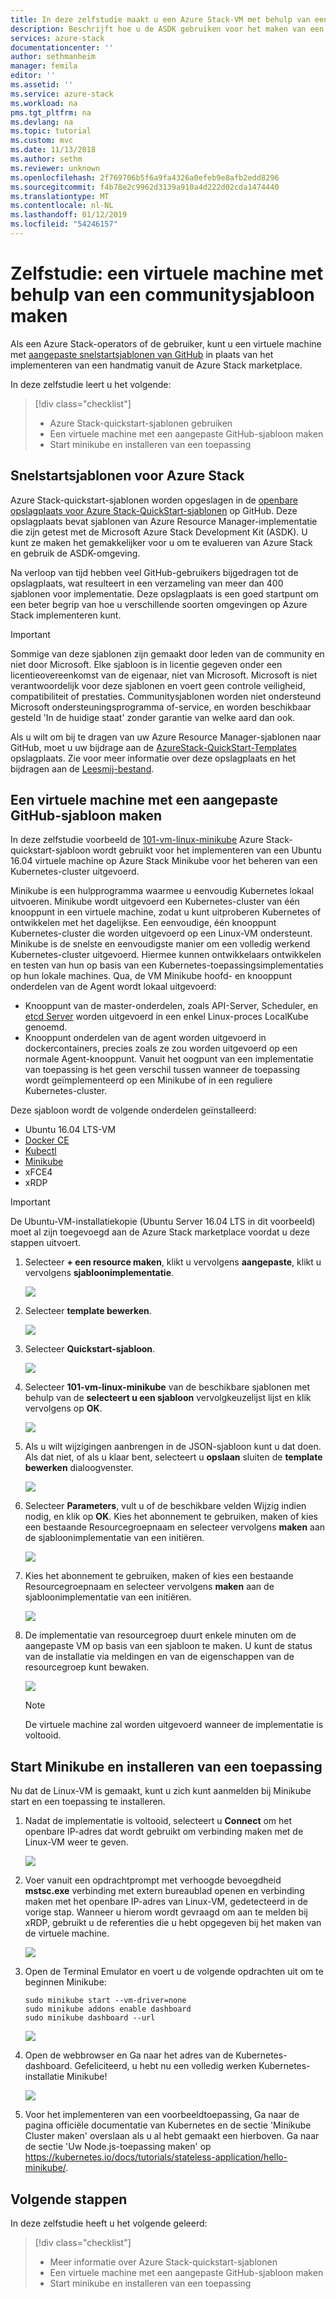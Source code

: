 ```yaml
---
title: In deze zelfstudie maakt u een Azure Stack-VM met behulp van een sjabloon | Microsoft Docs
description: Beschrijft hoe u de ASDK gebruiken voor het maken van een virtuele machine met behulp van een vooraf gedefinieerde sjabloon en een aangepaste sjabloon voor GitHub.
services: azure-stack
documentationcenter: ''
author: sethmanheim
manager: femila
editor: ''
ms.assetid: ''
ms.service: azure-stack
ms.workload: na
pms.tgt_pltfrm: na
ms.devlang: na
ms.topic: tutorial
ms.custom: mvc
ms.date: 11/13/2018
ms.author: sethm
ms.reviewer: unknown
ms.openlocfilehash: 2f769706b5f6a9fa4326a0efeb9e8afb2edd8296
ms.sourcegitcommit: f4b78e2c9962d3139a910a4d222d02cda1474440
ms.translationtype: MT
ms.contentlocale: nl-NL
ms.lasthandoff: 01/12/2019
ms.locfileid: "54246157"
---
```

# <a name="tutorial-create-a-vm-using-a-community-template"></a>Zelfstudie: een virtuele machine met behulp van een communitysjabloon maken

Als een Azure Stack-operators of de gebruiker, kunt u een virtuele machine met [aangepaste snelstartsjablonen van GitHub](https://github.com/Azure/AzureStack-QuickStart-Templates) in plaats van het implementeren van een handmatig vanuit de Azure Stack marketplace.

In deze zelfstudie leert u het volgende:

> [!div class="checklist"]
> * Azure Stack-quickstart-sjablonen gebruiken 
> * Een virtuele machine met een aangepaste GitHub-sjabloon maken
> * Start minikube en installeren van een toepassing

## <a name="azure-stack-quickstart-templates"></a>Snelstartsjablonen voor Azure Stack

Azure Stack-quickstart-sjablonen worden opgeslagen in de [openbare opslagplaats voor Azure Stack-QuickStart-sjablonen](https://github.com/Azure/AzureStack-QuickStart-Templates) op GitHub. Deze opslagplaats bevat sjablonen van Azure Resource Manager-implementatie die zijn getest met de Microsoft Azure Stack Development Kit (ASDK). U kunt ze maken het gemakkelijker voor u om te evalueren van Azure Stack en gebruik de ASDK-omgeving. 

Na verloop van tijd hebben veel GitHub-gebruikers bijgedragen tot de opslagplaats, wat resulteert in een verzameling van meer dan 400 sjablonen voor implementatie. Deze opslagplaats is een goed startpunt om een beter begrip van hoe u verschillende soorten omgevingen op Azure Stack implementeren kunt. 

>[!IMPORTANT]
> Sommige van deze sjablonen zijn gemaakt door leden van de community en niet door Microsoft. Elke sjabloon is in licentie gegeven onder een licentieovereenkomst van de eigenaar, niet van Microsoft. Microsoft is niet verantwoordelijk voor deze sjablonen en voert geen controle veiligheid, compatibiliteit of prestaties. Communitysjablonen worden niet ondersteund Microsoft ondersteuningsprogramma of-service, en worden beschikbaar gesteld 'In de huidige staat' zonder garantie van welke aard dan ook.

Als u wilt om bij te dragen van uw Azure Resource Manager-sjablonen naar GitHub, moet u uw bijdrage aan de [AzureStack-QuickStart-Templates](https://github.com/Azure/AzureStack-QuickStart-Templates) opslagplaats. Zie voor meer informatie over deze opslagplaats en het bijdragen aan de [Leesmij-bestand](https://github.com/Azure/AzureStack-QuickStart-Templates/blob/master/README.md). 

## <a name="create-a-vm-using-a-custom-github-template"></a>Een virtuele machine met een aangepaste GitHub-sjabloon maken

In deze zelfstudie voorbeeld de [101-vm-linux-minikube](https://github.com/Azure/AzureStack-QuickStart-Templates/tree/master/101-vm-linux-minikube) Azure Stack-quickstart-sjabloon wordt gebruikt voor het implementeren van een Ubuntu 16.04 virtuele machine op Azure Stack Minikube voor het beheren van een Kubernetes-cluster uitgevoerd.

Minikube is een hulpprogramma waarmee u eenvoudig Kubernetes lokaal uitvoeren. Minikube wordt uitgevoerd een Kubernetes-cluster van één knooppunt in een virtuele machine, zodat u kunt uitproberen Kubernetes of ontwikkelen met het dagelijkse. Een eenvoudige, één knooppunt Kubernetes-cluster die worden uitgevoerd op een Linux-VM ondersteunt. Minikube is de snelste en eenvoudigste manier om een volledig werkend Kubernetes-cluster uitgevoerd. Hiermee kunnen ontwikkelaars ontwikkelen en testen van hun op basis van een Kubernetes-toepassingsimplementaties op hun lokale machines. Qua, de VM Minikube hoofd- en knooppunt onderdelen van de Agent wordt lokaal uitgevoerd:

- Knooppunt van de master-onderdelen, zoals API-Server, Scheduler, en [etcd Server](https://coreos.com/etcd/) worden uitgevoerd in een enkel Linux-proces LocalKube genoemd.
- Knooppunt onderdelen van de agent worden uitgevoerd in dockercontainers, precies zoals ze zou worden uitgevoerd op een normale Agent-knooppunt. Vanuit het oogpunt van een implementatie van toepassing is het geen verschil tussen wanneer de toepassing wordt geïmplementeerd op een Minikube of in een reguliere Kubernetes-cluster.

Deze sjabloon wordt de volgende onderdelen geïnstalleerd:

- Ubuntu 16.04 LTS-VM
- [Docker CE](https://download.docker.com/linux/ubuntu) 
- [Kubectl](https://storage.googleapis.com/kubernetes-release/release/v1.8.0/bin/linux/amd64/kubectl)
- [Minikube](https://storage.googleapis.com/minikube/releases/latest/minikube-linux-amd64)
- xFCE4
- xRDP

> [!IMPORTANT]
> De Ubuntu-VM-installatiekopie (Ubuntu Server 16.04 LTS in dit voorbeeld) moet al zijn toegevoegd aan de Azure Stack marketplace voordat u deze stappen uitvoert.

1.  Selecteer **+ een resource maken**, klikt u vervolgens **aangepaste**, klikt u vervolgens **sjabloonimplementatie**.

    ![](media/azure-stack-create-vm-template/1.PNG) 

2. Selecteer **template bewerken**.

    ![](media/azure-stack-create-vm-template/2.PNG) 

3.  Selecteer **Quickstart-sjabloon**.

    ![](media/azure-stack-create-vm-template/3.PNG)

4. Selecteer **101-vm-linux-minikube** van de beschikbare sjablonen met behulp van de **selecteert u een sjabloon** vervolgkeuzelijst lijst en klik vervolgens op **OK**.  

    ![](media/azure-stack-create-vm-template/4.PNG)

5. Als u wilt wijzigingen aanbrengen in de JSON-sjabloon kunt u dat doen. Als dat niet, of als u klaar bent, selecteert u **opslaan** sluiten de **template bewerken** dialoogvenster.

    ![](media/azure-stack-create-vm-template/5.PNG) 

6.  Selecteer **Parameters**, vult u of de beschikbare velden Wijzig indien nodig, en klik op **OK**. Kies het abonnement te gebruiken, maken of kies een bestaande Resourcegroepnaam en selecteer vervolgens **maken** aan de sjabloonimplementatie van een initiëren.

    ![](media/azure-stack-create-vm-template/6.PNG)

7. Kies het abonnement te gebruiken, maken of kies een bestaande Resourcegroepnaam en selecteer vervolgens **maken** aan de sjabloonimplementatie van een initiëren.

    ![](media/azure-stack-create-vm-template/7.PNG)

8. De implementatie van resourcegroep duurt enkele minuten om de aangepaste VM op basis van een sjabloon te maken. U kunt de status van de installatie via meldingen en van de eigenschappen van de resourcegroep kunt bewaken. 

    ![](media/azure-stack-create-vm-template/8.PNG)

    >[!NOTE]
    > De virtuele machine zal worden uitgevoerd wanneer de implementatie is voltooid. 

## <a name="start-minikube-and-install-an-application"></a>Start Minikube en installeren van een toepassing

Nu dat de Linux-VM is gemaakt, kunt u zich kunt aanmelden bij Minikube start en een toepassing te installeren. 

1. Nadat de implementatie is voltooid, selecteert u **Connect** om het openbare IP-adres dat wordt gebruikt om verbinding maken met de Linux-VM weer te geven. 

    ![](media/azure-stack-create-vm-template/9.PNG)

2. Voer vanuit een opdrachtprompt met verhoogde bevoegdheid **mstsc.exe** verbinding met extern bureaublad openen en verbinding maken met het openbare IP-adres van Linux-VM, gedetecteerd in de vorige stap. Wanneer u hierom wordt gevraagd om aan te melden bij xRDP, gebruikt u de referenties die u hebt opgegeven bij het maken van de virtuele machine.

    ![](media/azure-stack-create-vm-template/10.PNG)

3. Open de Terminal Emulator en voert u de volgende opdrachten uit om te beginnen Minikube:

    ```shell
    sudo minikube start --vm-driver=none
    sudo minikube addons enable dashboard
    sudo minikube dashboard --url
    ```

    ![](media/azure-stack-create-vm-template/11.PNG)

4. Open de webbrowser en Ga naar het adres van de Kubernetes-dashboard. Gefeliciteerd, u hebt nu een volledig werken Kubernetes-installatie Minikube!

    ![](media/azure-stack-create-vm-template/12.PNG)

5. Voor het implementeren van een voorbeeldtoepassing, Ga naar de pagina officiële documentatie van Kubernetes en de sectie 'Minikube Cluster maken' overslaan als u al hebt gemaakt een hierboven. Ga naar de sectie 'Uw Node.js-toepassing maken' op https://kubernetes.io/docs/tutorials/stateless-application/hello-minikube/.

## <a name="next-steps"></a>Volgende stappen

In deze zelfstudie heeft u het volgende geleerd:

> [!div class="checklist"]
> * Meer informatie over Azure Stack-quickstart-sjablonen 
> * Een virtuele machine met een aangepaste GitHub-sjabloon maken
> * Start minikube en installeren van een toepassing

